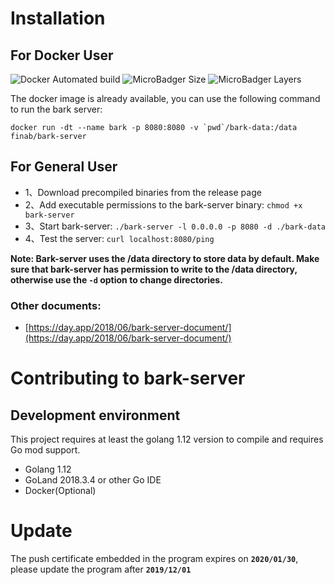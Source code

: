 # Installation

## For Docker User

![Docker Automated build](https://img.shields.io/docker/automated/finab/bark-server.svg) ![MicroBadger Size](https://img.shields.io/microbadger/image-size/finab/bark-server.svg) ![MicroBadger Layers](https://img.shields.io/microbadger/layers/finab/bark-server.svg)

The docker image is already available, you can use the following command to run the bark server:

```shell
docker run -dt --name bark -p 8080:8080 -v `pwd`/bark-data:/data finab/bark-server
```

## For General User 

- 1、Download precompiled binaries from the release page
- 2、Add executable permissions to the bark-server binary: `chmod +x bark-server`
- 3、Start bark-server: `./bark-server -l 0.0.0.0 -p 8080 -d ./bark-data`
- 4、Test the server: `curl localhost:8080/ping`

**Note: Bark-server uses the /data directory to store data by default. Make sure that bark-server has permission to write to the /data directory, otherwise use the `-d` option to change directories.**

### Other documents:

- [https://day.app/2018/06/bark-server-document/](https://day.app/2018/06/bark-server-document/)
  
# Contributing to bark-server

## Development environment

This project requires at least the golang 1.12 version to compile and requires Go mod support.

- Golang 1.12
- GoLand 2018.3.4 or other Go IDE
- Docker(Optional)

# Update 

The push certificate embedded in the program expires on **`2020/01/30`**, please update the program after **`2019/12/01`**
